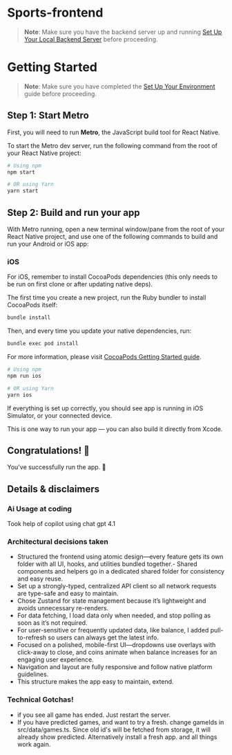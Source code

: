 # Sports-frontend
> **Note**: Make sure you have the backend server up and running [Set Up Your Local Backend Server](https://github.com/premhowli/SharpStakes-backend) before proceeding.

# Getting Started

> **Note**: Make sure you have completed the [Set Up Your Environment](https://reactnative.dev/docs/set-up-your-environment) guide before proceeding.

## Step 1: Start Metro

First, you will need to run **Metro**, the JavaScript build tool for React Native.

To start the Metro dev server, run the following command from the root of your React Native project:

```sh
# Using npm
npm start

# OR using Yarn
yarn start
```

## Step 2: Build and run your app

With Metro running, open a new terminal window/pane from the root of your React Native project, and use one of the following commands to build and run your Android or iOS app:

### iOS

For iOS, remember to install CocoaPods dependencies (this only needs to be run on first clone or after updating native deps).

The first time you create a new project, run the Ruby bundler to install CocoaPods itself:

```sh
bundle install
```

Then, and every time you update your native dependencies, run:

```sh
bundle exec pod install
```

For more information, please visit [CocoaPods Getting Started guide](https://guides.cocoapods.org/using/getting-started.html).

```sh
# Using npm
npm run ios

# OR using Yarn
yarn ios
```

If everything is set up correctly, you should see app is running in iOS Simulator, or your connected device.

This is one way to run your app — you can also build it directly from Xcode.

## Congratulations! :tada:

You've successfully run the app. :partying_face:

## Details & disclaimers

### Ai Usage at coding
Took help of copilot using chat gpt 4.1

### Architectural decisions taken
- Structured the frontend using atomic design—every feature gets its own folder with all UI, hooks, and utilities bundled together.- Shared components and helpers go in a dedicated shared folder for consistency and easy reuse.
- Set up a strongly-typed, centralized API client so all network requests are type-safe and easy to maintain.
- Chose Zustand for state management because it’s lightweight and avoids unnecessary re-renders.
 - For data fetching, I load data only when needed, and stop polling as soon as it’s not required.
 - For user-sensitive or frequently updated data, like balance, I added pull-to-refresh so users can always get the latest info.
 - Focused on a polished, mobile-first UI—dropdowns use overlays with click-away to close, and coins animate when balance increases for an engaging user experience.
 - Navigation and layout are fully responsive and follow native platform guidelines.
 - This structure makes the app easy to maintain, extend.

 ### Technical Gotchas!

 - if you see all game has ended. Just restart the server. 
 - If you have predicted games, and want to try a fresh. change gameIds in src/data/games.ts. Since old id's will be fetched from storage, it will already show predicted.
Alternatively install a fresh app. and all things work again.




